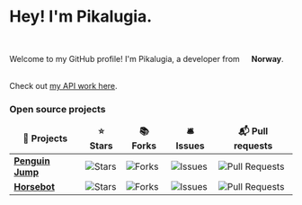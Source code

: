 <h1>Hey! I'm Pikalugia.</h1>

</br>
<p>Welcome to my GitHub profile! I'm Pikalugia, a developer from <img src="https://cdn-icons-png.flaticon.com/512/197/197579.png" width="13"/> <b>Norway</b>.

</br>Check out <a href="https://www.peekio.no/api">my API work here</a>.

<h3>Open source projects</h3>
<table>
  <thead align="center">
    <tr border: none;>
      <td><b>🐴 Projects</b></td>
      <td><b>⭐ Stars</b></td>
      <td><b>📚 Forks</b></td>
      <td><b>🛎 Issues</b></td>
      <td><b>📬 Pull requests</b></td>
    </tr>
  </thead>
  <tbody>
    <tr>
      <td><a href="https://github.com/Pikalugia/Penguin-Jump"><b>Penguin Jump</b></a></td>
      <td><img alt="Stars" src="https://img.shields.io/github/stars/Pikalugia/Penguin-Jump?style=flat-square&labelColor=343b41"/></td>
      <td><img alt="Forks" src="https://img.shields.io/github/forks/Pikalugia/Penguin-Jump?style=flat-square&labelColor=343b41"/></td>
      <td><img alt="Issues" src="https://img.shields.io/github/issues/Pikalugia/Penguin-Jump?style=flat-square&labelColor=343b41"/></td>
      <td><img alt="Pull Requests" src="https://img.shields.io/github/issues-pr/Pikalugia/Penguin-Jump?style=flat-square&labelColor=343b41"/></td>
    </tr>
	  <tr>
      <td><a href="https://github.com/marjobtw/horsebot/"><b>Horsebot</b></a></td>
      <td><img alt="Stars" src="https://img.shields.io/github/stars/marjobtw/horsebot?style=flat-square&labelColor=343b41"/></td>
      <td><img alt="Forks" src="https://img.shields.io/github/forks/marjobtw/horsebot?style=flat-square&labelColor=343b41"/></td>
      <td><img alt="Issues" src="https://img.shields.io/github/issues/marjobtw/horsebot?style=flat-square&labelColor=343b41"/></td>
      <td><img alt="Pull Requests" src="https://img.shields.io/github/issues-pr/marjobtw/horsebot?style=flat-square&labelColor=343b41"/></td>
    </tr>
  </tbody>
</table>
